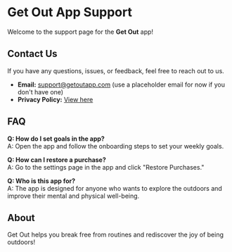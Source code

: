 # Get Out App Support

Welcome to the support page for the **Get Out** app!

## Contact Us
If you have any questions, issues, or feedback, feel free to reach out to us.

- **Email:** support@getoutapp.com (use a placeholder email for now if you don't have one)
- **Privacy Policy:** [View here](https://www.freeprivacypolicy.com/live/26bc7b38-6e98-4dab-b8b5-7c3e408ce697)

## FAQ
**Q: How do I set goals in the app?**  
A: Open the app and follow the onboarding steps to set your weekly goals.

**Q: How can I restore a purchase?**  
A: Go to the settings page in the app and click "Restore Purchases."

**Q: Who is this app for?**  
A: The app is designed for anyone who wants to explore the outdoors and improve their mental and physical well-being.

## About
Get Out helps you break free from routines and rediscover the joy of being outdoors!
